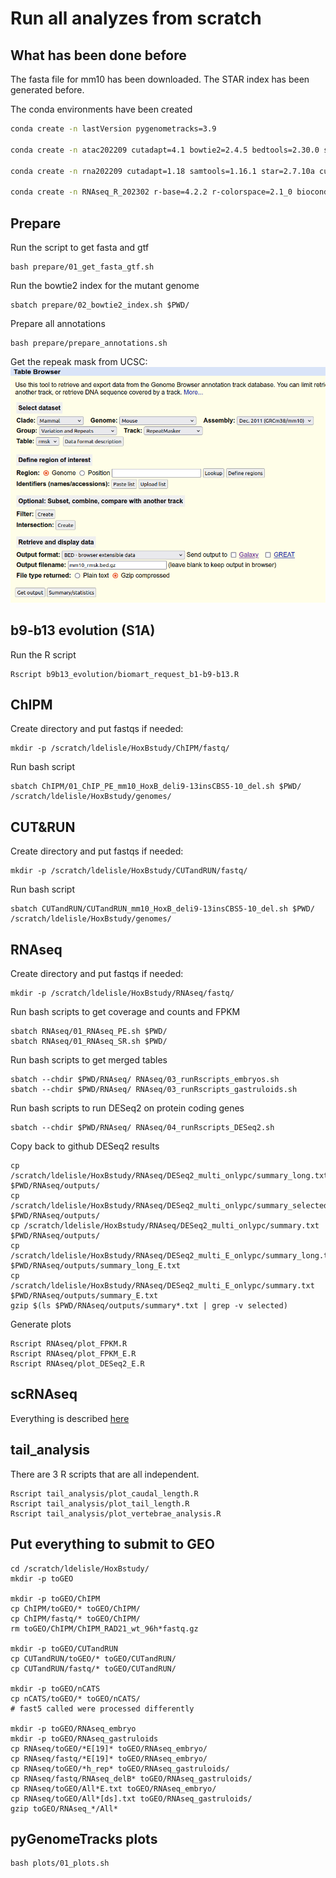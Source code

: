 # Run all analyzes from scratch

## What has been done before

The fasta file for mm10 has been downloaded. The STAR index has been generated before.


The conda environments have been created
```bash
conda create -n lastVersion pygenometracks=3.9

conda create -n atac202209 cutadapt=4.1 bowtie2=2.4.5 bedtools=2.30.0 samtools=1.16.1 macs2=2.2.7.1 ucsc-bedgraphtobigwig=377 picard=2.27.4

conda create -n rna202209 cutadapt=1.18 samtools=1.16.1 star=2.7.10a cufflinks=2.2.1 bedtools=2.30.0 ucsc-bedgraphtobigwig=377 sra-tools=3.0.0

conda create -n RNAseq_R_202302 r-base=4.2.2 r-colorspace=2.1_0 bioconductor-deseq2=1.38.0 r-ggplot2=3.4.1 r-pheatmap=1.0.12 r-rcolorbrewer=1.1_3  bioconductor-rtracklayer=1.58.0
```

## Prepare

Run the script to get fasta and gtf

```
bash prepare/01_get_fasta_gtf.sh
```

Run the bowtie2 index for the mutant genome

```
sbatch prepare/02_bowtie2_index.sh $PWD/
```

Prepare all annotations

```
bash prepare/prepare_annotations.sh
```

Get the repeak mask from UCSC:
![UCSC repeatmask](./repeat_masker.png)

## b9-b13 evolution (S1A)

Run the R script

```
Rscript b9b13_evolution/biomart_request_b1-b9-b13.R 
```

## ChIPM

Create directory and put fastqs if needed:

```
mkdir -p /scratch/ldelisle/HoxBstudy/ChIPM/fastq/
```

Run bash script

```
sbatch ChIPM/01_ChIP_PE_mm10_HoxB_deli9-13insCBS5-10_del.sh $PWD/ /scratch/ldelisle/HoxBstudy/genomes/
```


## CUT&RUN

Create directory and put fastqs if needed:

```
mkdir -p /scratch/ldelisle/HoxBstudy/CUTandRUN/fastq/
```

Run bash script

```
sbatch CUTandRUN/CUTandRUN_mm10_HoxB_deli9-13insCBS5-10_del.sh $PWD/ /scratch/ldelisle/HoxBstudy/genomes/
```

## RNAseq

Create directory and put fastqs if needed:

```
mkdir -p /scratch/ldelisle/HoxBstudy/RNAseq/fastq/
```

Run bash scripts to get coverage and counts and FPKM

```
sbatch RNAseq/01_RNAseq_PE.sh $PWD/
sbatch RNAseq/01_RNAseq_SR.sh $PWD/
```

Run bash scripts to get merged tables


```
sbatch --chdir $PWD/RNAseq/ RNAseq/03_runRscripts_embryos.sh
sbatch --chdir $PWD/RNAseq/ RNAseq/03_runRscripts_gastruloids.sh
```

Run bash scripts to run DESeq2 on protein coding genes

```
sbatch --chdir $PWD/RNAseq/ RNAseq/04_runRscripts_DESeq2.sh
```

Copy back to github DESeq2 results

```
cp /scratch/ldelisle/HoxBstudy/RNAseq/DESeq2_multi_onlypc/summary_long.txt $PWD/RNAseq/outputs/
cp /scratch/ldelisle/HoxBstudy/RNAseq/DESeq2_multi_onlypc/summary_selected.txt $PWD/RNAseq/outputs/
cp /scratch/ldelisle/HoxBstudy/RNAseq/DESeq2_multi_onlypc/summary.txt $PWD/RNAseq/outputs/
cp /scratch/ldelisle/HoxBstudy/RNAseq/DESeq2_multi_E_onlypc/summary_long.txt $PWD/RNAseq/outputs/summary_long_E.txt
cp /scratch/ldelisle/HoxBstudy/RNAseq/DESeq2_multi_E_onlypc/summary.txt $PWD/RNAseq/outputs/summary_E.txt
gzip $(ls $PWD/RNAseq/outputs/summary*.txt | grep -v selected)
```

Generate plots

```
Rscript RNAseq/plot_FPKM.R
Rscript RNAseq/plot_FPKM_E.R
Rscript RNAseq/plot_DESeq2_E.R
```

## scRNAseq

Everything is described [here](./scRNAseq/README.md)

## tail_analysis

There are 3 R scripts that are all independent.

```
Rscript tail_analysis/plot_caudal_length.R
Rscript tail_analysis/plot_tail_length.R
Rscript tail_analysis/plot_vertebrae_analysis.R
```

## Put everything to submit to GEO

```
cd /scratch/ldelisle/HoxBstudy/
mkdir -p toGEO

mkdir -p toGEO/ChIPM
cp ChIPM/toGEO/* toGEO/ChIPM/
cp ChIPM/fastq/* toGEO/ChIPM/
rm toGEO/ChIPM/ChIPM_RAD21_wt_96h*fastq.gz

mkdir -p toGEO/CUTandRUN
cp CUTandRUN/toGEO/* toGEO/CUTandRUN/
cp CUTandRUN/fastq/* toGEO/CUTandRUN/

mkdir -p toGEO/nCATS
cp nCATS/toGEO/* toGEO/nCATS/
# fast5 called were processed differently

mkdir -p toGEO/RNAseq_embryo
mkdir -p toGEO/RNAseq_gastruloids
cp RNAseq/toGEO/*E[19]* toGEO/RNAseq_embryo/
cp RNAseq/fastq/*E[19]* toGEO/RNAseq_embryo/
cp RNAseq/toGEO/*h_rep* toGEO/RNAseq_gastruloids/
cp RNAseq/fastq/RNAseq_delB* toGEO/RNAseq_gastruloids/
cp RNAseq/toGEO/All*E.txt toGEO/RNAseq_embryo/
cp RNAseq/toGEO/All*[ds].txt toGEO/RNAseq_gastruloids/
gzip toGEO/RNAseq_*/All*
```

## pyGenomeTracks plots

```
bash plots/01_plots.sh
```

